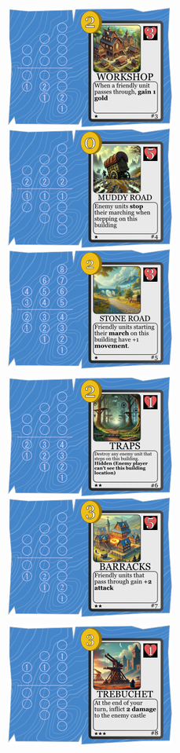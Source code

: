 ![](./../../Pictures/BaseSet/3.png)
![](./../../Pictures/BaseSet/4.png)
![](./../../Pictures/BaseSet/5.png)

![](./../../Pictures/BaseSet/6.png)
![](./../../Pictures/BaseSet/7.png)

![](./../../Pictures/BaseSet/8.png)